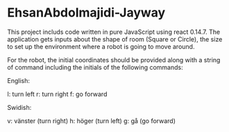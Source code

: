 # EhsanAbdolmajidi-Jayway

This project includs code written in pure JavaScript using react 0.14.7. 
The application gets inputs about the shape of room (Square or Circle), the size to set up the environment 
where a robot is going to move around.

For the robot, the initial coordinates should be provided along with a string of command including the initials of the following commands:

English:

l: turn left              r: turn right                f: go forward

Swidish:

v: vänster (turn right)          h: höger (turn left)  g: gå (go forward)
